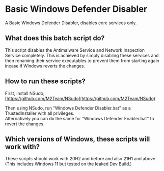 # Basic Windows Defender Disabler
A Basic Windows Defender Disabler, disables core services only.
## What does this batch script do?
This script disables the Antimalware Service and Network Inspection Service completely. This is achieved by simply disabling these services and then renaming their service executables to prevent them from starting again incase if Windows reverts the changes.

## How to run these scripts?
First, install NSudo;   
[https://github.com/M2Team/NSudo](https://github.com/M2Team/NSudo)

Then using NSudo, run "Windows Defender Disabler.bat" as a TrustedInstaller with all privileges.   
Alternatively you can do the same for "Windows Defender Enabler.bat" to revert the changes.

## Which versions of Windows, these scripts will work with?
These scripts should work with 20H2 and before and also 21H1 and above.  
(This includes Windows 11 but tested on the leaked Dev Build.)
